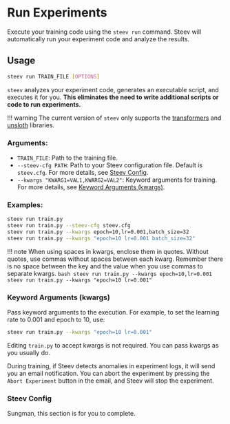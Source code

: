 # Run Experiments

Execute your training code using the `steev run` command. Steev will automatically run your experiment code and analyze the results.

## Usage

```bash
steev run TRAIN_FILE [OPTIONS]
```

`steev` analyzes your experiment code, generates an executable script, and executes it for you. **This eliminates the need to write additional scripts or code to run experiments.**

!!! warning
    The current version of `steev` only supports the [transformers](https://github.com/huggingface/transformers) and [unsloth](https://github.com/unslothai/unsloth) libraries.

### Arguments:

- `TRAIN_FILE`: Path to the training file.
- `--steev-cfg PATH`: Path to your Steev configuration file. Default is `steev.cfg`. For more details, see [Steev Config](#steev-config).
- `--kwargs "KWARG1=VAL1,KWARG2=VAL2"`: Keyword arguments for training. For more details, see [Keyword Arguments (kwargs)](#keyword-arguments-kwargs).

### Examples:

```bash
steev run train.py
steev run train.py --steev-cfg steev.cfg
steev run train.py --kwargs epoch=10,lr=0.001,batch_size=32
steev run train.py --kwargs "epoch=10 lr=0.001 batch_size=32"
```

!!! note
    When using spaces in kwargs, enclose them in quotes. Without quotes, use commas without spaces between each kwarg.
    Remember there is no space between the key and the value when you use commas to separate kwargs.
    ```bash
    steev run train.py --kwargs epoch=10,lr=0.001
    steev run train.py --kwargs "epoch=10 lr=0.001"
    ```

### Keyword Arguments (kwargs)

Pass keyword arguments to the execution. For example, to set the learning rate to 0.001 and epoch to 10, use:

```bash
steev run train.py --kwargs "epoch=10 lr=0.001"
```

Editing `train.py` to accept kwargs is not required. You can pass kwargs as you usually do.

During training, if Steev detects anomalies in experiment logs, it will send you an email notification. You can abort the experiment by pressing the `Abort Experiment` button in the email, and Steev will stop the experiment.

### Steev Config

Sungman, this section is for you to complete.